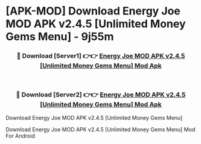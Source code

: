 # [APK-MOD] Download Energy Joe MOD APK v2.4.5 [Unlimited Money Gems Menu] - 9j55m


<div align="center">
<h3>🔴 Download [Server1] 👉👉 <a href="https://apk-comot.site?title=Energy_Joe_MOD_APK_v2.4.5_[Unlimited_Money_Gems_Menu]">Energy Joe MOD APK v2.4.5 [Unlimited Money Gems Menu] Mod Apk</a></h3><br>
<h3>🔴 Download [Server2] 👉👉 <a href="https://apk-comot.site?title=Energy_Joe_MOD_APK_v2.4.5_[Unlimited_Money_Gems_Menu]">Energy Joe MOD APK v2.4.5 [Unlimited Money Gems Menu] Mod Apk</a></h3>
</div>



Download Energy Joe MOD APK v2.4.5 [Unlimited Money Gems Menu] 

Download Energy Joe MOD APK v2.4.5 [Unlimited Money Gems Menu] Mod For Android